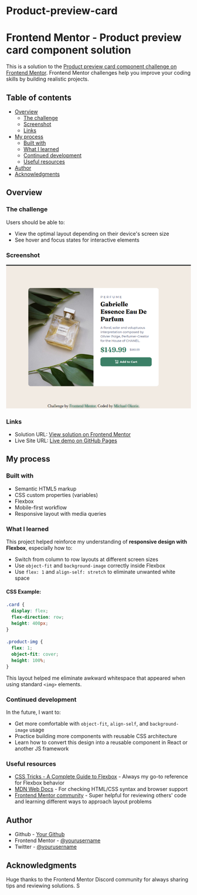 # Product-preview-card

# Frontend Mentor - Product preview card component solution

This is a solution to the [Product preview card component challenge on Frontend Mentor](https://www.frontendmentor.io/challenges/product-preview-card-component-GO7UmttRfa). Frontend Mentor challenges help you improve your coding skills by building realistic projects.

## Table of contents

- [Overview](#overview)
  - [The challenge](#the-challenge)
  - [Screenshot](#screenshot)
  - [Links](#links)
- [My process](#my-process)
  - [Built with](#built-with)
  - [What I learned](#what-i-learned)
  - [Continued development](#continued-development)
  - [Useful resources](#useful-resources)
- [Author](#author)
- [Acknowledgments](#acknowledgments)

## Overview

### The challenge

Users should be able to:

- View the optimal layout depending on their device's screen size
- See hover and focus states for interactive elements

### Screenshot

![Screenshot of the finished product preview card component](./screenshot/screenshot.png)

### Links

- Solution URL: [View solution on Frontend Mentor](https://www.frontendmentor.io/solutions/product-preview-card-vanilla-html-css-flexbox-BESTEXAMPLE)
- Live Site URL: [Live demo on GitHub Pages](https://yourusername.github.io/product-preview-card-component)

## My process

### Built with

- Semantic HTML5 markup
- CSS custom properties (variables)
- Flexbox
- Mobile-first workflow
- Responsive layout with media queries

### What I learned

This project helped reinforce my understanding of **responsive design with Flexbox**, especially how to:

- Switch from column to row layouts at different screen sizes
- Use `object-fit` and `background-image` correctly inside Flexbox
- Use `flex: 1` and `align-self: stretch` to eliminate unwanted white space

#### CSS Example:
```css
.card {
  display: flex;
  flex-direction: row;
  height: 400px;
}

.product-img {
  flex: 1;
  object-fit: cover;
  height: 100%;
}
```

This layout helped me eliminate awkward whitespace that appeared when using standard `<img>` elements.

### Continued development

In the future, I want to:

- Get more comfortable with `object-fit`, `align-self`, and `background-image` usage
- Practice building more components with reusable CSS architecture
- Learn how to convert this design into a reusable component in React or another JS framework

### Useful resources

- [CSS Tricks - A Complete Guide to Flexbox](https://css-tricks.com/snippets/css/a-guide-to-flexbox/) - Always my go-to reference for Flexbox behavior
- [MDN Web Docs](https://developer.mozilla.org/en-US/) - For checking HTML/CSS syntax and browser support
- [Frontend Mentor community](https://www.frontendmentor.io/) - Super helpful for reviewing others' code and learning different ways to approach layout problems

## Author

- Github - [Your Github](github.com/Michael-Okorie)
- Frontend Mentor - [@yourusername](https://www.frontendmentor.io/profile/Michael-Okorie)
- Twitter - [@yourusername](https://x.com/Dev_Michael_)

## Acknowledgments

Huge thanks to the Frontend Mentor Discord community for always sharing tips and reviewing solutions. S
